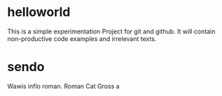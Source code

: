 # helloworld
This is a simple experimentation Project for git and github.
It will contain non-productive code examples and irrelevant texts.

# sendo
Wawis inflo roman.
Roman Cat Gross
a
